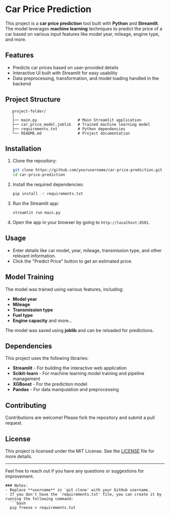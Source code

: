 # Car Price Prediction

This project is a **car price prediction** tool built with **Python** and **Streamlit**. The model leverages **machine learning** techniques to predict the price of a car based on various input features like model year, mileage, engine type, and more. 

## Features
- Predicts car prices based on user-provided details
- Interactive UI built with Streamlit for easy usability
- Data preprocessing, transformation, and model loading handled in the backend

## Project Structure
```
   project-folder/
   │
   ├── main.py                  # Main Streamlit application
   ├── car_price_model.joblib   # Trained machine learning model
   ├── requirements.txt         # Python dependencies
   └── README.md                # Project documentation
```

## Installation

1. Clone the repository:
   ```bash
   git clone https://github.com/yourusername/car-price-prediction.git
   cd car-price-prediction
   ```

2. Install the required dependencies:
   ```bash
   pip install -r requirements.txt
   ```

3. Run the Streamlit app:
   ```bash
   streamlit run main.py
   ```

4. Open the app in your browser by going to `http://localhost:8501`.

## Usage

- Enter details like car model, year, mileage, transmission type, and other relevant information.
- Click the "Predict Price" button to get an estimated price.

## Model Training
The model was trained using various features, including:
- **Model year**
- **Mileage**
- **Transmission type**
- **Fuel type**
- **Engine capacity** and more...

The model was saved using **joblib** and can be reloaded for predictions.

## Dependencies

This project uses the following libraries:
- **Streamlit** - For building the interactive web application
- **Scikit-learn** - For machine learning model training and pipeline management
- **XGBoost** - For the prediction model
- **Pandas** - For data manipulation and preprocessing

## Contributing

Contributions are welcome! Please fork the repository and submit a pull request.

## License

This project is licensed under the MIT License. See the [LICENSE](LICENSE) file for more details.

---

Feel free to reach out if you have any questions or suggestions for improvement.
```
### Notes:
- Replace **username** in `git clone' with your GitHub username.
- If you don't have the `requirements.txt' file, you can create it by running the following command:
  ```bash
  pip freeze > requirements.txt





